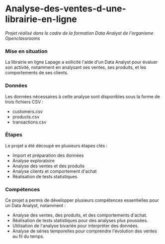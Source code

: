 # Analyse-des-ventes-d-une-librairie-en-ligne

*Projet réalisé dans le cadre de la formation Data Analyst de l'organisme Openclassrooms*  

### Mise en situation
La librairie en ligne Lapage a sollicité l'aide d'un Data Analyst pour évaluer son activité, notamment en analysant ses ventes, ses produits, et les comportements de ses clients.

### Données  
Les données nécessaires à cette analyse sont disponibles sous la forme de trois fichiers CSV :
* customers.csv
* products.csv
* transactions.csv

### Étapes
Le projet a été découpé en plusieurs étapes clés :
* Import et préparation des données
* Analyse exploratoire
* Analyse des ventes et des produits
* Analyse clients et comportement d'achat
* Réalisation de tests statistiques

### Compétences
Ce projet a permis de développer plusieurs compétences essentielles pour un Data Analyst, notamment :

* Analyse des ventes, des produits, et des comportements d'achat.
* Réalisation de tests statistiques pour des analyses plus poussées.
* Utilisation de l'analyse bivariée pour interpréter des données.
* Analyse de séries temporelles pour comprendre l'évolution des ventes au fil du temps.
